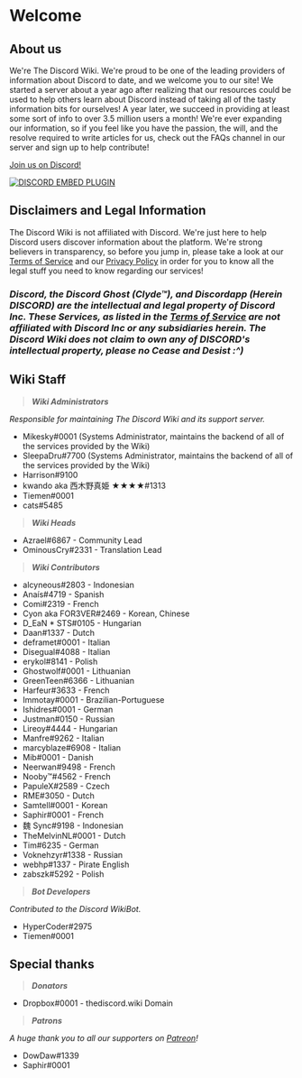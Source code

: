 <!-- TITLE: Home -->
<!-- SUBTITLE: Welcome to The Discord Wiki! -->

# Welcome
## About us

We're The Discord Wiki. We're proud to be one of the leading providers of information about Discord to date, and we welcome you to our site! We started a server about a year ago after realizing that our resources could be used to help others learn about Discord instead of taking all of the tasty information bits for ourselves! A year later, we succeed in providing at least some sort of info to over 3.5 million users a month! We're ever expanding our information, so if you feel like you have the passion, the will, and the resolve required to write articles for us, check out the FAQs channel in our server and sign up to help contribute!

[Join us on Discord!](https://discord.gg/ZRJ9Ghh)

<a href="https://discord.gg/ZRJ9Ghh">![DISCORD EMBED PLUGIN](https://discordapp.com/api/guilds/367460196148183040/widget.png?style=banner2)</a>

## Disclaimers and Legal Information
The Discord Wiki is not affiliated with Discord. We're just here to help Discord users discover information about the platform. We're strong believers in transparency, so before you jump in, please take a look at our [Terms of Service](/terms) and our [Privacy Policy](/privacy) in order for you to know all the legal stuff you need to know regarding our services!

### ***Discord, the Discord Ghost (Clyde™), and Discordapp (Herein DISCORD) are the intellectual and legal property of Discord Inc. These Services, as listed in the [Terms of Service](/terms) are not affiliated with Discord Inc or any subsidiaries herein. The Discord Wiki does not claim to own any of DISCORD's intellectual property, please no Cease and Desist :^)***

## Wiki Staff
> ***Wiki Administrators***

*Responsible for maintaining The Discord Wiki and its support server.*
* Mikesky#0001 (Systems Administrator, maintains the backend of all of the services provided by the Wiki)
* SleepaDru#7700 (Systems Administrator, maintains the backend of all of the services provided by the Wiki)
* Harrison#9100
* kwando aka 西木野真姫 ★★★★#1313
* Tiemen#0001
* cats#5485

> ***Wiki Heads***

* Azrael#6867 - Community Lead
* OminousCry#2331 - Translation Lead

> ***Wiki Contributors***

* alcyneous#2803 - Indonesian
* Anaís#4719 - Spanish
* Comi#2319 - French
* Cyon aka FOR3VER#2469 - Korean, Chinese
* D_EaN * STS#0105 - Hungarian
* Daan#1337 - Dutch
* deframet#0001 - Italian
* Disegual#4088 - Italian
* erykol#8141 - Polish
* Ghostwolf#0001 - Lithuanian
* GreenTeen#6366 - Lithuanian
* Harfeur#3633 - French
* Immotay#0001 - Brazilian-Portuguese
* Ishidres#0001 - German
* Justman#0150 - Russian
* Lireoy#4444 - Hungarian
* Manfre#9262 - Italian
* marcyblaze#6908 - Italian
* Mib#0001 - Danish
* Neerwan#9498 - French
* Nooby™#4562 - French
* PapuleX#2589 - Czech
* RME#3050 - Dutch
* Samtell#0001 - Korean
* Saphir#0001 - French
* 魏 Sync#9198 - Indonesian
* TheMelvinNL#0001 - Dutch
* Tim#6235 - German
* Voknehzyr#1338 - Russian
* webhp#1337 - Pirate English
* zabszk#5292 - Polish

> ***Bot Developers***

*Contributed to the Discord WikiBot.*
* HyperCoder#2975
* Tiemen#0001

## Special thanks

>***Donators***

* Dropbox#0001 - thediscord.wiki Domain

>***Patrons***

*A huge thank you to all our supporters on [Patreon](https://www.patreon.com/TheDiscordWiki)!*

* DowDaw#1339
* Saphir#0001